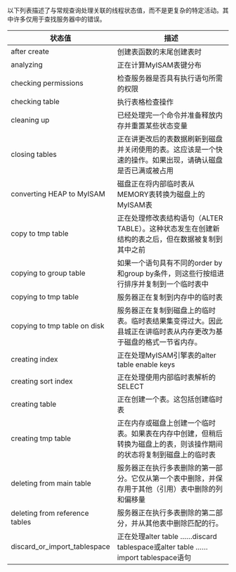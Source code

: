 以下列表描述了与常规查询处理关联的线程状态值，而不是更复杂的特定活动。其中许多仅用于查找服务器中的错误。

| 状态值                         | 描述                                                         |
| ------------------------------ | ------------------------------------------------------------ |
| after create                   | 创建表函数的末尾创建表时                                     |
| analyzing                      | 正在计算MyISAM表键分布                                       |
| checking permissions           | 检查服务器是否具有执行语句所需的权限                         |
| checking table                 | 执行表格检查操作                                             |
| cleaning up                    | 已经处理完一个命令并准备释放内存并重置某些状态变量           |
| closing tables                 | 正在讲更改后的表数据刷新到磁盘并关闭使用的表。这应该是一个快速的操作。如果出现，请确认磁盘是否已满或被占用 |
| converting HEAP to MyISAM      | 磁盘正在将内部临时表从MEMORY表转换为磁盘上的MyISAM表         |
| copy to tmp table              | 正在处理修改表结构语句（ALTER TABLE）。这种状态发生在创建新结构的表之后，但在数据被复制到其中之前 |
| copying to group table         | 如果一个语句具有不同的order by和group by条件，则这些行按组进行排序并复制到一个临时表中 |
| copying to tmp table           | 服务器正在复制到内存中的临时表                               |
| copying to tmp table on disk   | 服务器正在复制到磁盘上的临时表。临时表结果集变得过大。因此县城正在讲临时表从内存更改为基于磁盘的格式一节省内存。 |
| creating index                 | 正在处理MyISAM引擎表的alter table enable keys                |
| creating sort index            | 正在处理使用内部临时表解析的SELECT                           |
| creating table                 | 正在创建一个表。这包括创建临时表                             |
| creating tmp table             | 正在内存或磁盘上创建一个临时表。如果表在内存中创建，但稍后转换为磁盘上的表，则该操作期间的状态将复制到磁盘上的临时表 |
| deleting from main table       | 服务器正在执行多表删除的第一部分。它仅从第一个表中删除，并保存用于其他（引用）表中删除的列和偏移量 |
| deleting from reference tables | 服务器正在执行多表删除的第二部分，并从其他表中删除匹配的行。 |
| discard_or_import_tablespace   | 正在处理alter table ……discard tablespace或alter table ……import tablespace语句 |

[1.]: https://dev.mysql.com/doc/refman/5.5/en/general-thread-states.html	"MySQL 5.5线程状态官方文档"

